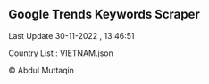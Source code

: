 

## Google Trends Keywords Scraper 
 
Last Update 30-11-2022 , 13:46:51

Country List :
VIETNAM.json



© Abdul Muttaqin 
